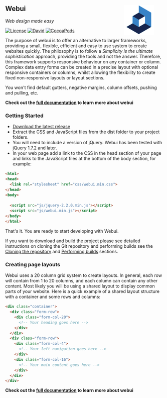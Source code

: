 
##

<img src="assets/images/webui_blue_96x96.png" alt="Webui Logo" align="right" hspace="30" /> 

## **Webui**

*Web design made easy*

[![License](https://img.shields.io/badge/license-MIT-green.svg?style=flat)](https://github.com/asyncdesign/webui/blob/master/LICENSE)
[![David](https://img.shields.io/david/strongloop/express.svg)]()
[![CocoaPods](https://img.shields.io/cocoapods/metrics/doc-percent/AFNetworking.svg?percent=60)]()


The purpose of webui is to offer an alternative to larger frameworks, providing a small, flexible, efficient and easy to use system to create websites quickly. The philosophy is to follow a *Simplicity is the ultimate sophistication* approach, providing the tools and not the answer. Therefore, this framework supports responsive behaviour on any container or column. Complex data entry forms can be created in a precise layout with optional responsive containers or columns, whilst allowing the flexibility to create fixed non-responsive layouts or layout sections.

You won't find default gutters, negative margins, column offsets, pushing and pulling, etc.

**Check out the [full documentation](https://asyncdesign.github.io/webui/) to learn more about webui**

### **Getting Started**

* [Download the latest release](https://github.com/asyncdesign/webui/archive/v4.2.0.zip)
* Extract the CSS and JavaScript files from the dist folder to your project folders.
* You will need to include a version of jQuery. Webui has been tested with jQuery 1.7.2 and later.
* In your web page add a link to the CSS in the head section of your page and links to the JavaScript files at the bottom of the body section, for example:

````html
<html>
<head>
  <link rel="stylesheet" href="css/webui.min.css"> 
</head>
<body>

  <script src="js/jquery-2.2.0.min.js"></script>
  <script src="js/webui.min.js"></script>
</body>
</html>
````

That's it. You are ready to start developing with Webui.

If you want to download and build the project please see detailed instructions on cloning the Git repository and performing builds see the [Cloning the repository](DOCUMENTATION.md#cloneRepository) and [Performing builds](DOCUMENTATION.md#performBuilds) sections.

### **Creating page layouts**

Webui uses a 20 column grid system to create layouts. In general, each row will contain from 1 to 20 columns, and each column can contain any other content. Most likely you will be using a shared layout to display common parts of your website. Here is a quick example of a shared layout structure with a container and some rows and columns:

````html
<div class="container">
  <div class="form-row">
    <div class="form-col-20">
      <!-- Your heading goes here -->
    </div>  
  </div>
  <div class="form-row">
    <div class="form-col-4">
      <!-- Your left navigation goes here -->
    </div>
    <div class="form-col-16">
      <!-- Your main content goes here -->
    </div>
  </div>
</div>
````

**Check out the [full documentation](https://asyncdesign.github.io/webui/) to learn more about webui**
